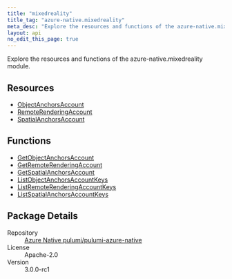 ```yaml
---
title: "mixedreality"
title_tag: "azure-native.mixedreality"
meta_desc: "Explore the resources and functions of the azure-native.mixedreality module."
layout: api
no_edit_this_page: true
---
```


<!-- WARNING: this file was generated by Pulumi Docs Generator. -->
<!-- Do not edit by hand unless you're certain you know what you are doing! -->

Explore the resources and functions of the azure-native.mixedreality module.

<h2 id="resources">Resources</h2>
<ul class="api">
    <li><a href="objectanchorsaccount/" title="ObjectAnchorsAccount">ObjectAnchorsAccount</a></li>
    <li><a href="remoterenderingaccount/" title="RemoteRenderingAccount">RemoteRenderingAccount</a></li>
    <li><a href="spatialanchorsaccount/" title="SpatialAnchorsAccount">SpatialAnchorsAccount</a></li>
</ul>

<h2 id="functions">Functions</h2>
<ul class="api">
    <li><a href="getobjectanchorsaccount/" title="GetObjectAnchorsAccount">GetObjectAnchorsAccount</a></li>
    <li><a href="getremoterenderingaccount/" title="GetRemoteRenderingAccount">GetRemoteRenderingAccount</a></li>
    <li><a href="getspatialanchorsaccount/" title="GetSpatialAnchorsAccount">GetSpatialAnchorsAccount</a></li>
    <li><a href="listobjectanchorsaccountkeys/" title="ListObjectAnchorsAccountKeys">ListObjectAnchorsAccountKeys</a></li>
    <li><a href="listremoterenderingaccountkeys/" title="ListRemoteRenderingAccountKeys">ListRemoteRenderingAccountKeys</a></li>
    <li><a href="listspatialanchorsaccountkeys/" title="ListSpatialAnchorsAccountKeys">ListSpatialAnchorsAccountKeys</a></li>
</ul>

<h2 id="package-details">Package Details</h2>
<dl class="package-details">
	<dt>Repository</dt>
	<dd><a href="https://github.com/pulumi/pulumi-azure-native">Azure Native pulumi/pulumi-azure-native</a></dd>
	<dt>License</dt>
	<dd>Apache-2.0</dd>
	<dt>Version</dt>
	<dd>3.0.0-rc1</dd>
</dl>

